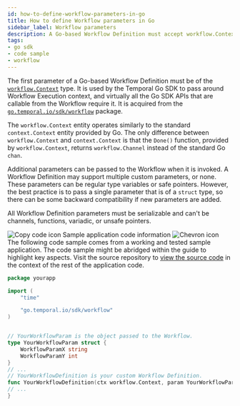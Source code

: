 ```yaml
---
id: how-to-define-workflow-parameters-in-go
title: How to define Workflow parameters in Go
sidebar_label: Workflow parameters
description: A Go-based Workflow Definition must accept workflow.Context and may support multiple custom parameters.
tags:
- go sdk
- code sample
- workflow
---
```


<!-- DO NOT EDIT THIS FILE DIRECTLY.
THIS FILE IS GENERATED from https://github.com/temporalio/documentation-samples-go/blob/typos-fix/yourapp/your_workflow_definition_dacx.go. -->

The first parameter of a Go-based Workflow Definition must be of the [`workflow.Context`](https://pkg.go.dev/go.temporal.io/sdk/workflow#Context) type.
It is used by the Temporal Go SDK to pass around Workflow Execution context, and virtually all the Go SDK APIs that are callable from the Workflow require it.
It is acquired from the [`go.temporal.io/sdk/workflow`](https://pkg.go.dev/go.temporal.io/sdk/workflow) package.

The `workflow.Context` entity operates similarly to the standard `context.Context` entity provided by Go.
The only difference between `workflow.Context` and `context.Context` is that the `Done()` function, provided by `workflow.Context`, returns `workflow.Channel` instead of the standard Go `chan`.

Additional parameters can be passed to the Workflow when it is invoked.
A Workflow Definition may support multiple custom parameters, or none.
These parameters can be regular type variables or safe pointers.
However, the best practice is to pass a single parameter that is of a `struct` type, so there can be some backward compatibility if new parameters are added.

All Workflow Definition parameters must be serializable and can't be channels, functions, variadic, or unsafe pointers.

<div class="copycode-notice-container"><div class="copycode-notice"><img data-style="copycode-icon" src="/icons/copycode.png" alt="Copy code icon" /> Sample application code information <img id="i-be5171dc-714b-4fda-9215-3c54613a1da1" data-event="clickable-copycode-info" data-style="chevron-icon" src="/icons/chevron.png" alt="Chevron icon" /></div><div id="copycode-info-be5171dc-714b-4fda-9215-3c54613a1da1" class="copycode-info">The following code sample comes from a working and tested sample application. The code sample might be abridged within the guide to highlight key aspects. Visit the source repository to <a href="https://github.com/temporalio/documentation-samples-go/blob/typos-fix/yourapp/your_workflow_definition_dacx.go">view the source code</a> in the context of the rest of the application code.</div></div>

```go
package yourapp

import (
	"time"

	"go.temporal.io/sdk/workflow"
)


// YourWorkflowParam is the object passed to the Workflow.
type YourWorkflowParam struct {
	WorkflowParamX string
	WorkflowParamY int
}
// ...
// YourWorkflowDefinition is your custom Workflow Definition.
func YourWorkflowDefinition(ctx workflow.Context, param YourWorkflowParam) (*YourWorkflowResultObject, error) {
// ...
}
```
